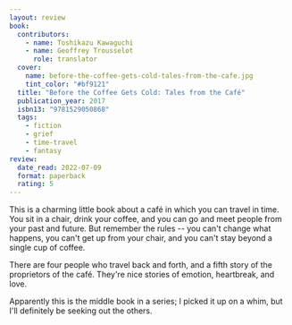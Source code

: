 ```yaml
---
layout: review
book:
  contributors:
    - name: Toshikazu Kawaguchi
    - name: Geoffrey Trousselot
      role: translator
  cover:
    name: before-the-coffee-gets-cold-tales-from-the-cafe.jpg
    tint_color: "#bf9121"
  title: "Before the Coffee Gets Cold: Tales from the Café"
  publication_year: 2017
  isbn13: "9781529050868"
  tags:
    - fiction
    - grief
    - time-travel
    - fantasy
review:
  date_read: 2022-07-09
  format: paperback
  rating: 5
---
```


This is a charming little book about a café in which you can travel in time.
You sit in a chair, drink your coffee, and you can go and meet people from your past and future.
But remember the rules -- you can't change what happens, you can't get up from your chair, and you can't stay beyond a single cup of coffee.

There are four people who travel back and forth, and a fifth story of the proprietors of the café.
They're nice stories of emotion, heartbreak, and love.

Apparently this is the middle book in a series; I picked it up on a whim, but I'll definitely be seeking out the others.

